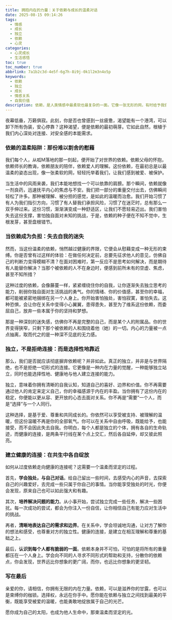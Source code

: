 ```yaml
---
title: 拥抱内在的力量：关于依赖与成长的温柔对话
date: 2025-08-15 09:14:26
tags:
  - 情感
  - 成长
  - 独立
  - 依赖
  - 心灵
categories:
  - 心灵成长
  - 生活感悟
toc: true
toc_number: true
abbrlink: 7a1b2c3d-4e5f-6g7h-8i9j-0k1l2m3n4o5p
keywords:
  - 依赖
  - 独立
  - 成长
  - 情感关系
  - 自我价值
description: 依赖，是人类情感中最柔软也最复杂的一面。它像一张无形的网，有时给予我们温暖与支撑，有时却也悄然束缚了我们的翅膀。这篇文章将带你深入探讨依赖的本质，从它带来的慰藉到可能产生的困境，再到如何从中汲取力量，走向一种既能享受连接，又能独立绽放的健康状态。这是一场关于自我发现与成长的温柔对话，愿你从中找到属于自己的答案。
---
```


夜幕低垂，万籁俱寂。此刻，你是否也曾感到一丝疲惫，渴望能有一个港湾，可以卸下所有伪装，安心停靠？这种渴望，便是依赖的最初萌芽。它如此自然，根植于我们内心深处对连接、对安全感的本能需求。

### 依赖的温柔陷阱：那份难以割舍的慰藉

我们每个人，从呱M落地的那一刻起，便开始了对世界的依赖。依赖父母的怀抱，依赖师长的教诲，依赖朋友的陪伴，依赖爱人的理解。这份依赖，在最初总是以最温柔的姿态出现，像一张柔软的网，轻轻托举着我们，让我们感到被爱、被保护。

当生活中的风雨来袭，我们本能地想找一个可以依靠的肩膀。那个瞬间，依赖就像一剂良药，迅速抚平内心的焦虑与不安。我们把一部分的重量交付出去，仿佛瞬间轻松了许多。那种被理解、被分担的感觉，是如此的温暖而治愈。我们开始习惯了有人为我们指引方向，习惯了有人替我们承担风险，习惯了在迷茫时，总有那么一双手伸过来。这份习惯，渐渐演变成一种舒适区，让我们不愿轻易迈出。我们害怕失去这份支撑，害怕独自面对未知的挑战，于是，依赖的种子便在不知不觉中，生根发芽，甚至盘根错节。

### 当依赖成为负担：失去自我的迷失

然而，当这份温柔的依赖，悄然越过健康的界限，它便会从慰藉变成一种无形的束缚。你是否曾有过这样的体验：在做任何决定前，总要先征求他人的意见，仿佛自己的判断力变得模糊不清？在面对困难时，第一反应不是思考如何解决，而是期待有人能替你解决？当那个被依赖的人不在身边时，便感到前所未有的空虚、焦虑，甚至不知所措？

这种过度的依赖，会像藤蔓一样，紧紧缠绕住你的自我，让你逐渐失去独立思考的能力，削弱你独自面对生活挑战的勇气。你的情绪、你的价值感，甚至你的幸福，都可能被紧密地捆绑在另一个人身上。你开始害怕独处，害怕寂寞，害怕失去。这种恐惧，会让你在关系中变得小心翼翼，患得患失，甚至为了维系这份依赖，而委屈自己，放弃一些本属于你的坚持和梦想。

那是一种深刻的迷失感，仿佛你不再是完整的自己，而是某个人的附属品。你的世界变得狭窄，只剩下那个被依赖的人和围绕着他（她）的一切。内心的力量被一点点抽离，取而代之的是一种深不见底的无力感。

### 独立，不是拒绝连接：而是选择性地靠近

那么，我们是否就应该彻底摒弃依赖呢？并非如此。真正的独立，并非是与世界隔绝，也不是拒绝一切形式的连接。它更像是一种内在力量的觉醒，一种能够独立站立，同时也能选择性地、健康地与他人建立连接的能力。

独立，意味着你拥有清晰的自我认知，知道自己的喜好、边界和价值。你不再需要通过他人的肯定来定义自己，你的幸福感源于内在的丰盈。当你拥有了这份内在的稳定，你便能以更从容、更开放的心态去面对关系。你不再是“需要”一个人，而是“选择”与一个人同行。

这种选择，是基于爱、尊重和共同成长的。你依然可以享受被支持、被理解的温暖，但这份温暖不再是你的全部氧气。你可以在关系中自由呼吸，既能给予，也能接受，而不会因此失去自我。你明白，每个人都是独立的个体，拥有各自的生命轨迹，而健康的连接，是两条平行线在某个点上交汇，然后各自延伸，却又彼此照亮。

### 建立健康的连接：在共生中各自绽放

如何从过度依赖走向健康的连接呢？这需要一个温柔而坚定的过程。

首先，**学会独处，与自己对话**。给自己留出一些时间，去感受内心的声音，去探索自己的兴趣爱好，去完成一些只属于你自己的事情。当你能享受独处的时光，你便会发现，原来自己也可以如此强大和有趣。

其次，**培养解决问题的能力**。从小事开始，尝试独立完成一些任务，解决一些困扰。每一次成功的尝试，都会为你注入一份自信，让你相信自己有能力应对生活中的挑战。

再者，**清晰地表达自己的需求和边界**。在关系中，学会坦诚地沟通，让对方了解你的想法和感受，也尊重对方的独立性。健康的连接，是建立在相互理解和尊重的基础之上。

最后，**认识到每个人都有脆弱的一面**。依赖本身并不可怕，可怕的是将所有的重量都压在一个人身上。学会向不同的人寻求不同形式的帮助和支持，分散你的依赖点，你会发现，世界远比你想象的更广阔，而你，也远比你想象的更坚韧。

### 写在最后

亲爱的你，请相信，你拥有无限的内在力量。依赖，可以是滋养你的甘露，也可以是束缚你的枷锁。选择权，永远在你手中。愿你能在依赖与独立之间找到最美的平衡，既能享受被爱的温暖，也能勇敢地绽放属于自己的光芒。

愿你成为自己的太阳，也成为他人生命中，那束温柔而坚定的光。